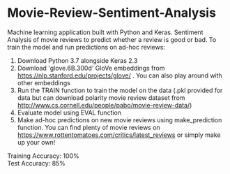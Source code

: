 # Movie-Review-Sentiment-Analysis
Machine learning application built with Python and Keras. Sentiment Analysis of movie reviews to predict whether a review is good or bad.
To train the model and run predictions on ad-hoc reviews:
1. Download Python 3.7 alongside Keras 2.3
2. Download 'glove.6B.300d' GloVe embeddings from https://nlp.stanford.edu/projects/glove/ . You can also play around with other embeddings
3. Run the TRAIN function to train the model on the data (.pkl provided for data but can download polarity movie review dataset from http://www.cs.cornell.edu/people/pabo/movie-review-data/)
4. Evaluate model using EVAL function
5. Make ad-hoc predictions on new movie reviews using make_prediction function. You can find plenty of movie reviews on https://www.rottentomatoes.com/critics/latest_reviews or simply make up your own!

Training Accuracy: 100%  
Test Accuracy: 85%


